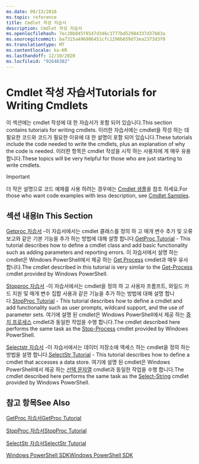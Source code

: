 ```yaml
---
ms.date: 09/13/2016
ms.topic: reference
title: Cmdlet 작성 자습서
description: Cmdlet 작성 자습서
ms.openlocfilehash: 7ec20b845f8547d346c3777bd52984337d37b83a
ms.sourcegitcommit: ba7315a496986451cfc1296b659d73ea2373d3f0
ms.translationtype: MT
ms.contentlocale: ko-KR
ms.lasthandoff: 12/10/2020
ms.locfileid: "92646382"
---
```

# <a name="tutorials-for-writing-cmdlets"></a><span data-ttu-id="4c6db-103">Cmdlet 작성 자습서</span><span class="sxs-lookup"><span data-stu-id="4c6db-103">Tutorials for Writing Cmdlets</span></span>

<span data-ttu-id="4c6db-104">이 섹션에는 cmdlet 작성에 대 한 자습서가 포함 되어 있습니다.</span><span class="sxs-lookup"><span data-stu-id="4c6db-104">This section contains tutorials for writing cmdlets.</span></span> <span data-ttu-id="4c6db-105">이러한 자습서에는 cmdlet을 작성 하는 데 필요한 코드와 코드가 필요한 이유에 대 한 설명이 포함 되어 있습니다.</span><span class="sxs-lookup"><span data-stu-id="4c6db-105">These tutorials include the code needed to write the cmdlets, plus an explanation of why the code is needed.</span></span> <span data-ttu-id="4c6db-106">이러한 항목은 cmdlet 작성을 시작 하는 사용자에 게 매우 유용 합니다.</span><span class="sxs-lookup"><span data-stu-id="4c6db-106">These topics will be very helpful for those who are just starting to write cmdlets.</span></span>

> [!IMPORTANT]
> <span data-ttu-id="4c6db-107">더 작은 설명으로 코드 예제를 사용 하려는 경우에는 [Cmdlet 샘플](./cmdlet-samples.md)을 참조 하세요.</span><span class="sxs-lookup"><span data-stu-id="4c6db-107">For those who want code examples with less description, see [Cmdlet Samples](./cmdlet-samples.md).</span></span>

## <a name="in-this-section"></a><span data-ttu-id="4c6db-108">섹션 내용</span><span class="sxs-lookup"><span data-stu-id="4c6db-108">In This Section</span></span>

<span data-ttu-id="4c6db-109">[Getproc 자습서](./getproc-tutorial.md) -이 자습서에서는 cmdlet 클래스를 정의 하 고 매개 변수 추가 및 오류 보고와 같은 기본 기능을 추가 하는 방법에 대해 설명 합니다.</span><span class="sxs-lookup"><span data-stu-id="4c6db-109">[GetProc Tutorial](./getproc-tutorial.md) - This tutorial describes how to define a cmdlet class and add basic functionality such as adding parameters and reporting errors.</span></span> <span data-ttu-id="4c6db-110">이 자습서에서 설명 하는 cmdlet은 Windows PowerShell에서 제공 하는 [Get Process](/powershell/module/Microsoft.PowerShell.Management/Get-Process) cmdlet과 매우 유사 합니다.</span><span class="sxs-lookup"><span data-stu-id="4c6db-110">The cmdlet described in this tutorial is very similar to the [Get-Process](/powershell/module/Microsoft.PowerShell.Management/Get-Process) cmdlet provided by Windows PowerShell.</span></span>

<span data-ttu-id="4c6db-111">[Stopproc 자습서](./stopproc-tutorial.md) -이 자습서에서는 cmdlet을 정의 하 고 사용자 프롬프트, 와일드 카드 지원 및 매개 변수 집합 사용과 같은 기능을 추가 하는 방법에 대해 설명 합니다.</span><span class="sxs-lookup"><span data-stu-id="4c6db-111">[StopProc Tutorial](./stopproc-tutorial.md) - This tutorial describes how to define a cmdlet and add functionality such as user prompts, wildcard support, and the use of parameter sets.</span></span> <span data-ttu-id="4c6db-112">여기에 설명 된 cmdlet은 Windows PowerShell에서 제공 하는 [중지 프로세스](/powershell/module/Microsoft.PowerShell.Management/Stop-Process) cmdlet과 동일한 작업을 수행 합니다.</span><span class="sxs-lookup"><span data-stu-id="4c6db-112">The cmdlet described here performs the same task as the [Stop-Process](/powershell/module/Microsoft.PowerShell.Management/Stop-Process) cmdlet provided by Windows PowerShell.</span></span>

<span data-ttu-id="4c6db-113">[Selectstr 자습서](./selectstr-tutorial.md) -이 자습서에서는 데이터 저장소에 액세스 하는 cmdlet을 정의 하는 방법을 설명 합니다.</span><span class="sxs-lookup"><span data-stu-id="4c6db-113">[SelectStr Tutorial](./selectstr-tutorial.md) - This tutorial describes how to define a cmdlet that accesses a data store.</span></span> <span data-ttu-id="4c6db-114">여기에 설명 된 cmdlet은 Windows PowerShell에서 제공 하는 [선택 문자열](/powershell/module/microsoft.powershell.utility/select-string) cmdlet과 동일한 작업을 수행 합니다.</span><span class="sxs-lookup"><span data-stu-id="4c6db-114">The cmdlet described here performs the same task as the [Select-String](/powershell/module/microsoft.powershell.utility/select-string) cmdlet provided by Windows PowerShell.</span></span>

## <a name="see-also"></a><span data-ttu-id="4c6db-115">참고 항목</span><span class="sxs-lookup"><span data-stu-id="4c6db-115">See Also</span></span>

[<span data-ttu-id="4c6db-116">GetProc 자습서</span><span class="sxs-lookup"><span data-stu-id="4c6db-116">GetProc Tutorial</span></span>](./getproc-tutorial.md)

[<span data-ttu-id="4c6db-117">StopProc 자습서</span><span class="sxs-lookup"><span data-stu-id="4c6db-117">StopProc Tutorial</span></span>](./stopproc-tutorial.md)

[<span data-ttu-id="4c6db-118">SelectStr 자습서</span><span class="sxs-lookup"><span data-stu-id="4c6db-118">SelectStr Tutorial</span></span>](./selectstr-tutorial.md)

[<span data-ttu-id="4c6db-119">Windows PowerShell SDK</span><span class="sxs-lookup"><span data-stu-id="4c6db-119">Windows PowerShell SDK</span></span>](../windows-powershell-reference.md)
